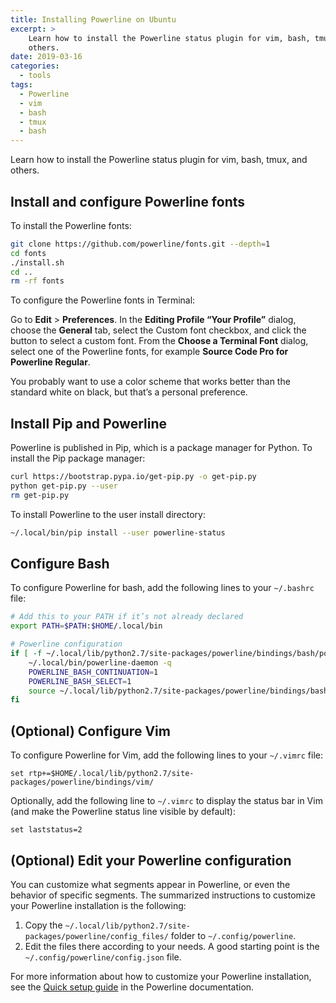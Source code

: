 ```yaml
---
title: Installing Powerline on Ubuntu
excerpt: >
    Learn how to install the Powerline status plugin for vim, bash, tmux, and
    others.
date: 2019-03-16
categories:
  - tools
tags:
  - Powerline
  - vim
  - bash
  - tmux
  - bash
---
```


Learn how to install the Powerline status plugin for vim, bash, tmux, and
others.

## Install and configure Powerline fonts

To install the Powerline fonts:

```sh
git clone https://github.com/powerline/fonts.git --depth=1
cd fonts
./install.sh
cd ..
rm -rf fonts
```

To configure the Powerline fonts in Terminal:

Go to **Edit** > **Preferences**. In the **Editing Profile “Your Profile”**
dialog, choose the **General** tab, select the Custom font checkbox, and click
the button to select a custom font. From the **Choose a Terminal Font** dialog,
select one of the Powerline fonts, for example **Source Code Pro for Powerline
Regular**.

You probably want to use a color scheme that works better than the standard
white on black, but that’s a personal preference.

## Install Pip and Powerline

Powerline is published in Pip, which is a package manager for Python. To install
the Pip package manager:

```sh
curl https://bootstrap.pypa.io/get-pip.py -o get-pip.py
python get-pip.py --user
rm get-pip.py
```

To install Powerline to the user install directory:

```sh
~/.local/bin/pip install --user powerline-status
```

## Configure Bash

To configure Powerline for bash, add the following lines to your `~/.bashrc`
file:

```sh
# Add this to your PATH if it’s not already declared
export PATH=$PATH:$HOME/.local/bin

# Powerline configuration
if [ -f ~/.local/lib/python2.7/site-packages/powerline/bindings/bash/powerline.sh ]; then
    ~/.local/bin/powerline-daemon -q
    POWERLINE_BASH_CONTINUATION=1
    POWERLINE_BASH_SELECT=1
    source ~/.local/lib/python2.7/site-packages/powerline/bindings/bash/powerline.sh
fi
```

## (Optional) Configure Vim

To configure Powerline for Vim, add the following lines to your `~/.vimrc` file:

```vim
set rtp+=$HOME/.local/lib/python2.7/site-packages/powerline/bindings/vim/
```

Optionally, add the following line to `~/.vimrc` to display the status bar in Vim
(and make the Powerline status line visible by default):

```vim
set laststatus=2
```

## (Optional) Edit your Powerline configuration

You can customize what segments appear in Powerline, or even the behavior of
specific segments. The summarized instructions to customize your Powerline
installation is the following:

1. Copy the `~/.local/lib/python2.7/site-packages/powerline/config_files/`
   folder to `~/.config/powerline`.
1. Edit the files there according to your needs. A good starting point is the
   `~/.config/powerline/config.json` file.

For more information about how to customize your Powerline installation, see the
[Quick setup guide][0] in the Powerline documentation.

[0]:https://powerline.readthedocs.io/en/master/configuration.html#quick-guide
